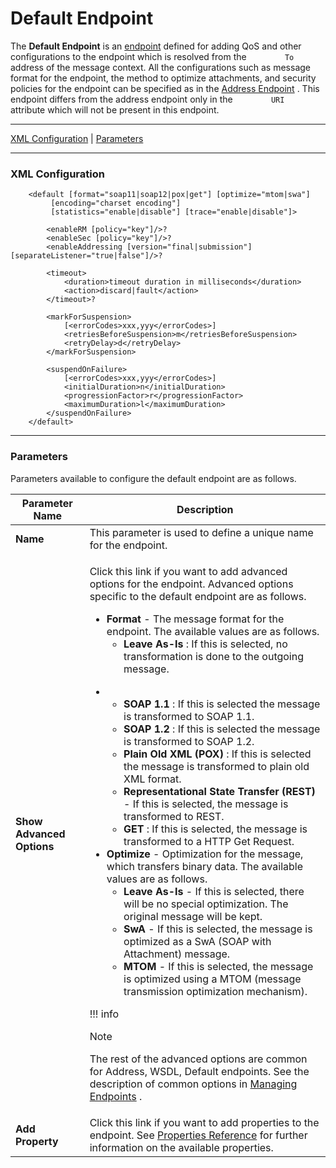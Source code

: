 # Default Endpoint

The **Default Endpoint** is an [endpoint](_Working_with_Endpoints_)
defined for adding QoS and other configurations to the endpoint which is
resolved from the `         To        ` address of the message context.
All the configurations such as message format for the endpoint, the
method to optimize attachments, and security policies for the endpoint
can be specified as in the [Address Endpoint](_Address_Endpoint_) . This
endpoint differs from the address endpoint only in the
`         URI        ` attribute which will not be present in this
endpoint.

------------------------------------------------------------------------

[XML Configuration](#DefaultEndpoint-XMLConfiguration) \|
[Parameters](#DefaultEndpoint-Parameters)

------------------------------------------------------------------------

### XML Configuration

``` html/xml
    <default [format="soap11|soap12|pox|get"] [optimize="mtom|swa"]
         [encoding="charset encoding"]
         [statistics="enable|disable"] [trace="enable|disable"]>
    
        <enableRM [policy="key"]/>?
        <enableSec [policy="key"]/>?
        <enableAddressing [version="final|submission"] [separateListener="true|false"]/>?
    
        <timeout>
            <duration>timeout duration in milliseconds</duration>
            <action>discard|fault</action>
        </timeout>?
    
        <markForSuspension>
            [<errorCodes>xxx,yyy</errorCodes>]
            <retriesBeforeSuspension>m</retriesBeforeSuspension>
            <retryDelay>d</retryDelay>
        </markForSuspension>
    
        <suspendOnFailure>
            [<errorCodes>xxx,yyy</errorCodes>]
            <initialDuration>n</initialDuration>
            <progressionFactor>r</progressionFactor>
            <maximumDuration>l</maximumDuration>
        </suspendOnFailure>
    </default>
```

------------------------------------------------------------------------

### Parameters

Parameters available to configure the default endpoint are as follows.

<table>
<thead>
<tr class="header">
<th>Parameter Name</th>
<th>Description</th>
</tr>
</thead>
<tbody>
<tr class="odd">
<td><strong>Name</strong></td>
<td>This parameter is used to define a unique name for the endpoint.</td>
</tr>
<tr class="even">
<td><strong>Show Advanced Options</strong></td>
<td><div class="content-wrapper">
<p>Click this link if you want to add advanced options for the endpoint. Advanced options specific to the default endpoint are as follows.</p>
<ul>
<li><strong>Format</strong> - The message format for the endpoint. The available values are as follows.
<ul>
<li><strong>Leave As-Is</strong> : If this is selected, no transformation is done to the outgoing message.</li>
</ul></li>
</ul>
<ul>
<li><ul>
<li><strong>SOAP 1.1</strong> : If this is selected the message is transformed to SOAP 1.1.</li>
<li><strong>SOAP 1.2</strong> : If this is selected the message is transformed to SOAP 1.2.</li>
<li><strong>Plain Old XML (POX)</strong> : If this is selected the message is transformed to plain old XML format.</li>
<li><strong>Representational State Transfer (REST)</strong> - If this is selected, the message is transformed to REST.</li>
<li><strong>GET</strong> : If this is selected, the message is transformed to a HTTP Get Request.</li>
</ul></li>
<li><strong>Optimize</strong> - Optimization for the message, which transfers binary data. The available values are as follows.<br />

<ul>
<li><strong>Leave As-Is</strong> - If this is selected, there will be no special optimization. The original message will be kept.</li>
<li><strong>SwA</strong> - If this is selected, the message is optimized as a SwA (SOAP with Attachment) message.</li>
<li><strong>MTOM</strong> - If this is selected, the message is optimized using a MTOM (message transmission optimization mechanism).</li>
</ul></li>
</ul>
!!! info
<p>Note</p>
<p>The rest of the advanced options are common for Address, WSDL, Default endpoints. See the description of common options in <a href="_Working_with_Endpoints_via_Tooling_">Managing Endpoints</a> .</p>

</div></td>
</tr>
<tr class="odd">
<td><strong>Add Property</strong></td>
<td>Click this link if you want to add properties to the endpoint. See <a href="https://docs.wso2.com/display/EI650/Properties+Reference">Properties Reference</a> for further information on the available properties.</td>
</tr>
</tbody>
</table>
